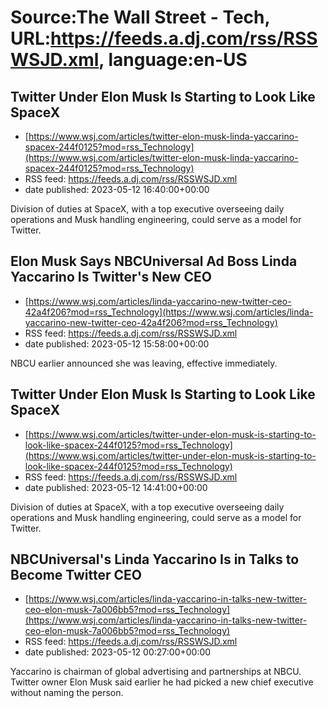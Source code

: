 # Source:The Wall Street - Tech, URL:https://feeds.a.dj.com/rss/RSSWSJD.xml, language:en-US

## Twitter Under Elon Musk Is Starting to Look Like SpaceX
 - [https://www.wsj.com/articles/twitter-elon-musk-linda-yaccarino-spacex-244f0125?mod=rss_Technology](https://www.wsj.com/articles/twitter-elon-musk-linda-yaccarino-spacex-244f0125?mod=rss_Technology)
 - RSS feed: https://feeds.a.dj.com/rss/RSSWSJD.xml
 - date published: 2023-05-12 16:40:00+00:00

Division of duties at SpaceX, with a top executive overseeing daily operations and Musk handling engineering, could serve as a model for Twitter.

## Elon Musk Says NBCUniversal Ad Boss Linda Yaccarino Is Twitter's New CEO
 - [https://www.wsj.com/articles/linda-yaccarino-new-twitter-ceo-42a4f206?mod=rss_Technology](https://www.wsj.com/articles/linda-yaccarino-new-twitter-ceo-42a4f206?mod=rss_Technology)
 - RSS feed: https://feeds.a.dj.com/rss/RSSWSJD.xml
 - date published: 2023-05-12 15:58:00+00:00

NBCU earlier announced she was leaving, effective immediately.

## Twitter Under Elon Musk Is Starting to Look Like SpaceX
 - [https://www.wsj.com/articles/twitter-under-elon-musk-is-starting-to-look-like-spacex-244f0125?mod=rss_Technology](https://www.wsj.com/articles/twitter-under-elon-musk-is-starting-to-look-like-spacex-244f0125?mod=rss_Technology)
 - RSS feed: https://feeds.a.dj.com/rss/RSSWSJD.xml
 - date published: 2023-05-12 14:41:00+00:00

Division of duties at SpaceX, with a top executive overseeing daily operations and Musk handling engineering, could serve as a model for Twitter.

## NBCUniversal's Linda Yaccarino Is in Talks to Become Twitter CEO
 - [https://www.wsj.com/articles/linda-yaccarino-in-talks-new-twitter-ceo-elon-musk-7a006bb5?mod=rss_Technology](https://www.wsj.com/articles/linda-yaccarino-in-talks-new-twitter-ceo-elon-musk-7a006bb5?mod=rss_Technology)
 - RSS feed: https://feeds.a.dj.com/rss/RSSWSJD.xml
 - date published: 2023-05-12 00:27:00+00:00

Yaccarino is chairman of global advertising and partnerships at NBCU. Twitter owner Elon Musk said earlier he had picked a new chief executive without naming the person.

